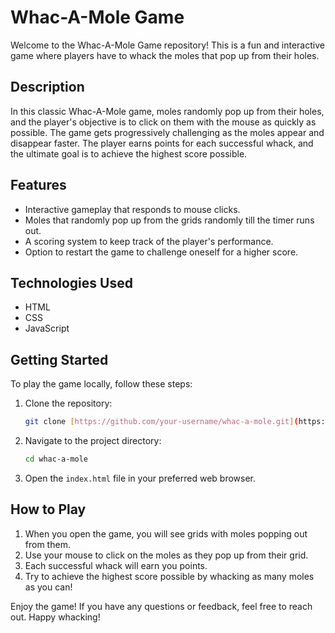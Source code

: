# Whac-A-Mole Game

Welcome to the Whac-A-Mole Game repository! This is a fun and interactive game where players have to whack the moles that pop up from their holes.

## Description

In this classic Whac-A-Mole game, moles randomly pop up from their holes, and the player's objective is to click on them with the mouse as quickly as possible. The game gets progressively challenging as the moles appear and disappear faster. The player earns points for each successful whack, and the ultimate goal is to achieve the highest score possible.

## Features

- Interactive gameplay that responds to mouse clicks.
- Moles that randomly pop up from the grids randomly till the timer runs out.
- A scoring system to keep track of the player's performance.
- Option to restart the game to challenge oneself for a higher score.

## Technologies Used

- HTML
- CSS
- JavaScript

## Getting Started

To play the game locally, follow these steps:

1. Clone the repository:

   ```bash
   git clone [https://github.com/your-username/whac-a-mole.git](https://github.com/OzzDm/Whac-a-mole.git)
   ```

2. Navigate to the project directory:

   ```bash
   cd whac-a-mole
   ```

3. Open the `index.html` file in your preferred web browser.

## How to Play

1. When you open the game, you will see grids with moles popping out from them.
2. Use your mouse to click on the moles as they pop up from their grid.
3. Each successful whack will earn you points.
4. Try to achieve the highest score possible by whacking as many moles as you can!


Enjoy the game! If you have any questions or feedback, feel free to reach out. Happy whacking!
